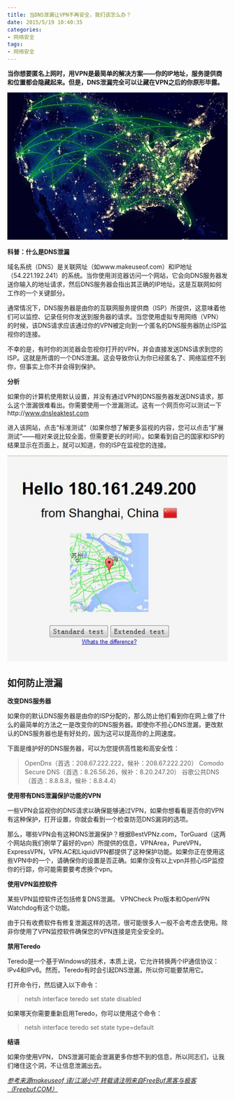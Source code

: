 ```yaml
---
title: 当DNS泄漏让VPN不再安全，我们该怎么办？
date: 2015/5/19 10:40:35
categories:
- 网络安全
tags:
- 网络安全
---
```


**当你想要匿名上网时，用VPN是最简单的解决方案——你的IP地址，服务提供商和位置都会隐藏起来。但是，DNS泄漏完全可以让藏在VPN之后的你原形毕露。**

![](/pictures/dns-leak/14319212852185.jpg)

**科普：什么是DNS泄漏**

域名系统（DNS）是关联网址（如www.makeuseof.com）和IP地址（54.221.192.241）的系统。当你使用浏览器访问一个网站，它会向DNS服务器发送你输入的地址请求，然后DNS服务器会指出其正确的IP地址。这是互联网如何工作的一个关键部分。

通常情况下，DNS服务器是由你的互联网服务提供商（ISP）所提供，这意味着他们可以监控、记录任何你发送到服务器的请求。当您使用虚拟专用网络（VPN）的时候，该DNS请求应该通过你的VPN被定向到一个匿名的DNS服务器防止ISP监视你的连接。

不幸的是，有时你的浏览器会忽视你打开的VPN，并会直接发送DNS请求到您的ISP。这就是所谓的一个DNS泄漏。这会导致你认为你已经匿名了、网络监控不到你，但事实上你不并会得到保护。

**分析**

如果你的计算机使用默认设置，并没有通过VPN的DNS服务器发送DNS请求，那么这个泄漏很难看出。你需要使用一个泄漏测试。这有一个网页你可以测试一下http://www.dnsleaktest.com

<!--more-->

进入该网站，点击“标准测试”（如果你想了解更多监视的内容，您可以点击“扩展测试”——相对来说比较全面，但需要更长的时间）。如果看到自己的国家和ISP的结果显示在页面上，就可以知道，你的ISP在监视您的连接。

![](/pictures/dns-leak/14319210891769.jpg)

如何防止泄漏
------
**改变DNS服务器**

如果你的默认DNS服务器是由你的ISP分配的，那么防止他们看到你在网上做了什么的最简单的方法之一是改变你的DNS服务器。即使你不担心DNS泄漏，更改默认的DNS服务器也是有好处的，因为这可以提高你的上网速度。

下面是维护好的DNS服务器，可以为您提供高性能和高安全性：
>OpenDns（首选：208.67.222.222，候补：208.67.222.220）
Comodo Secure DNS（首选：8.26.56.26，候补：8.20.247.20）
谷歌公共DNS（首选：8.8.8.8，候补：8.8.4.4）

**使用带有DNS泄漏保护功能的VPN**

一些VPN会监视你的DNS请求以确保能够通过VPN，如果你想看看是否你的VPN有这种保护，打开设置，你就会看到一个检查防范DNS漏洞的选项。

那么，哪些VPN会有这种DNS泄漏保护？根据BestVPNz.com，TorGuard（这两个网站向我们例举了最好的vpn）所提供的信息，VPNArea，PureVPN，ExpressVPN，VPN.AC和LiquidVPN都提供了这种保护功能。如果你正在使用这些VPN中的一个，请确保你的设置是否正确。如果你没有以上vpn并担心ISP监控你的行踪，你可能需要要考虑换个vpn。

**使用VPN监控软件**

某些VPN监控软件还包括修复DNS泄漏。 VPNCheck Pro版本和OpenVPN Watchdog有这个功能。

由于只有收费软件有修复泄漏这样的选项，很可能很多人一般不会考虑去使用。除非你使用了VPN监控软件确保您的VPN连接是完全安全的。



**禁用Teredo**

Teredo是一个基于Windows的技术，本质上说，它允许转换两个IP通信协议：IPv4和IPv6。然而，Teredo有时会引起DNS泄漏，所以你可能要禁用它。

打开命令行，然后键入以下命令：
>netsh interface teredo set state disabled

如果哪天你需要重新启用Teredo，你可以使用这个命令：
>netsh interface teredo set state type=default

**结语**

如果你使用VPN， DNS泄漏可能会泄漏更多你想不到的信息，所以同志们，让我们堵住这个洞，不让信息泄漏出去。



<u>*参考来源makeuseof 译/江湖小吓 转载请注明来自FreeBuf黑客与极客（Freebuf.COM）*</u>
